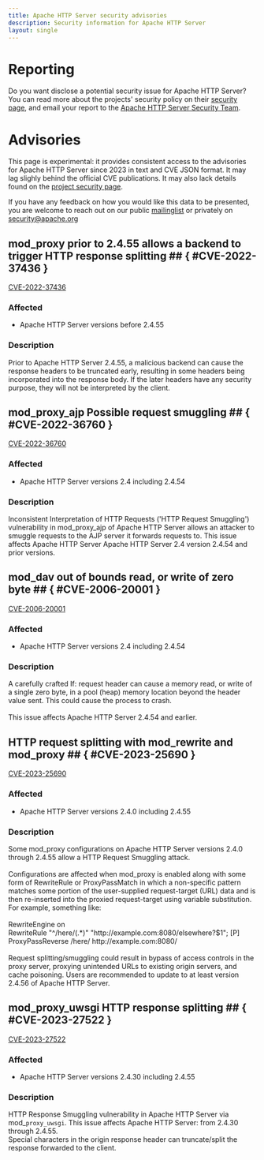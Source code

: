 ```yaml
---
title: Apache HTTP Server security advisories
description: Security information for Apache HTTP Server
layout: single
---
```


# Reporting

Do you want disclose a potential security issue for Apache HTTP Server? You can read more about the projects' security policy on their [security page](https://httpd.apache.org/security_report.html), and email your report to the  [Apache HTTP Server Security Team](mailto:security@httpd.apache.org).

# Advisories

This page is experimental: it provides consistent access to the advisories for Apache HTTP Server since 2023 in text and CVE JSON format. It may lag slighly behind the official CVE publications. It may also lack details found on the [project security page](https://httpd.apache.org/security_report.html).

If you have any feedback on how you would like this data to be presented, you are welcome to reach out on our public [mailinglist](/mailinglist) or privately on [security@apache.org](mailto:security@apache.org)

## mod_proxy prior to 2.4.55 allows a backend to trigger HTTP response splitting ## { #CVE-2022-37436 }

[CVE-2022-37436](./CVE-2022-37436.cve.json)

### Affected

* Apache HTTP Server versions  before 2.4.55


### Description

Prior to Apache HTTP Server 2.4.55, a malicious backend can cause the response headers to be truncated early, resulting in some headers being incorporated into the response body. If the later headers have any security purpose, they will not be interpreted by the client.

## mod_proxy_ajp Possible request smuggling ## { #CVE-2022-36760 }

[CVE-2022-36760](./CVE-2022-36760.cve.json)

### Affected

* Apache HTTP Server versions 2.4 including 2.4.54


### Description

Inconsistent Interpretation of HTTP Requests ('HTTP Request Smuggling') vulnerability in mod_proxy_ajp of Apache HTTP Server allows an attacker to smuggle requests to the AJP server it forwards requests to.  This issue affects Apache HTTP Server Apache HTTP Server 2.4 version 2.4.54 and prior versions.

## mod_dav out of  bounds read, or write of zero byte ## { #CVE-2006-20001 }

[CVE-2006-20001](./CVE-2006-20001.cve.json)

### Affected

* Apache HTTP Server versions 2.4 including 2.4.54


### Description

A carefully crafted If: request header can cause a memory read, or write of a single zero byte, in a pool (heap) memory location beyond the header value sent. This could cause the process to crash.<br><br>This issue affects Apache HTTP Server 2.4.54 and earlier.<br>

## HTTP request splitting with mod_rewrite and mod_proxy ## { #CVE-2023-25690 }

[CVE-2023-25690](./CVE-2023-25690.cve.json)

### Affected

* Apache HTTP Server versions 2.4.0 including 2.4.55


### Description

<div>Some mod_proxy configurations on Apache HTTP Server versions 2.4.0 through 2.4.55 allow a HTTP Request Smuggling attack.</div><div><br></div><div><div>Configurations are affected when mod_proxy is enabled along with some form of RewriteRule
 or ProxyPassMatch in which a non-specific pattern matches
 some portion of the user-supplied request-target (URL) data and is then
 re-inserted into the proxied request-target using variable 
substitution. For example, something like:</div><div><br></div><div>RewriteEngine on<br>RewriteRule "^/here/(.*)" "http://example.com:8080/elsewhere?$1"; [P]<br>ProxyPassReverse /here/ http://example.com:8080/</div><br>Request splitting/smuggling could result in bypass of access controls in the proxy server, proxying unintended URLs to existing origin servers, and cache poisoning. Users are recommended to update to at least version 2.4.56 of Apache HTTP Server.<br></div>

## mod_proxy_uwsgi HTTP response splitting ## { #CVE-2023-27522 }

[CVE-2023-27522](./CVE-2023-27522.cve.json)

### Affected

* Apache HTTP Server versions 2.4.30 including 2.4.55


### Description

<div>HTTP Response Smuggling vulnerability in Apache HTTP Server via mod_<code>proxy_uwsgi</code>. This issue affects Apache HTTP Server: from 2.4.30 through 2.4.55.</div><div>Special characters in the origin response header can truncate/split the response forwarded to the client.<br></div>